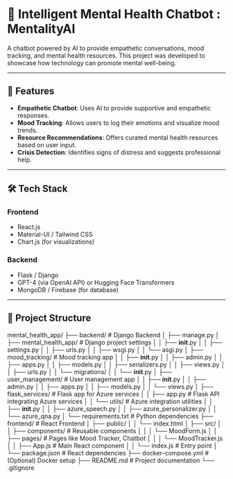 # 🧠 Intelligent Mental Health Chatbot : MentalityAI

A chatbot powered by AI to provide empathetic conversations, mood tracking, and mental health resources. This project was developed to showcase how technology can promote mental well-being.

---

## 🚀 Features
- **Empathetic Chatbot**: Uses AI to provide supportive and empathetic responses.
- **Mood Tracking**: Allows users to log their emotions and visualize mood trends.
- **Resource Recommendations**: Offers curated mental health resources based on user input.
- **Crisis Detection**: Identifies signs of distress and suggests professional help.

---

## 🛠️ Tech Stack
### **Frontend**
- React.js
- Material-UI / Tailwind CSS
- Chart.js (for visualizations)

### **Backend**
- Flask / Django
- GPT-4 (via OpenAI API) or Hugging Face Transformers
- MongoDB / Firebase (for database)

---

## 📂 Project Structure
mental_health_app/
├── backend/                     # Django Backend
│   ├── manage.py
│   ├── mental_health_app/       # Django project settings
│   │   ├── __init__.py
│   │   ├── settings.py
│   │   ├── urls.py
│   │   ├── wsgi.py
│   │   └── asgi.py
│   ├── mood_tracking/          # Mood tracking app
│   │   ├── __init__.py
│   │   ├── admin.py
│   │   ├── apps.py
│   │   ├── models.py
│   │   ├── serializers.py
│   │   ├── views.py
│   │   ├── urls.py
│   │   └── migrations/
│   │       └── __init__.py
│   ├── user_management/        # User management app
│   │   ├── __init__.py
│   │   ├── admin.py
│   │   ├── apps.py
│   │   ├── models.py
│   │   └── views.py
│   ├── flask_services/         # Flask app for Azure services
│   │   ├── app.py              # Flask API integrating Azure services
│   │   └── utils/              # Azure integration utilities
│   │       ├── __init__.py
│   │       ├── azure_speech.py
│   │       ├── azure_personalizer.py
│   │       └── azure_qna.py
│   └── requirements.txt        # Python dependencies
├── frontend/                   # React Frontend
│   ├── public/
│   │   └── index.html
│   ├── src/
│   │   ├── components/        # Reusable components
│   │   │   └── MoodForm.js
│   │   ├── pages/             # Pages like Mood Tracker, Chatbot
│   │   │   └── MoodTracker.js
│   │   ├── App.js             # Main React component
│   │   └── index.js           # Entry point
│   └── package.json           # React dependencies
├── docker-compose.yml         # (Optional) Docker setup
├── README.md                  # Project documentation
└── .gitignore
